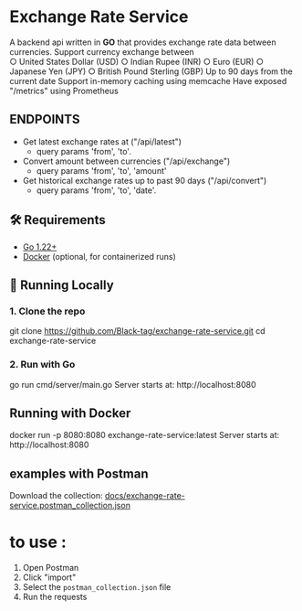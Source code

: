 # Exchange Rate Service


A backend api written in **GO** that provides exchange rate data between currencies.
Support currency exchange between  
○ United States Dollar (USD) 
○ Indian Rupee (INR) 
○ Euro (EUR) 
○ Japanese Yen (JPY) 
○ British Pound Sterling (GBP)
Up to 90 days from the current date 
Support in-memory caching using memcache
Have exposed "/metrics" using Prometheus

## ENDPOINTS
- Get latest exchange rates at ("/api/latest")
  - query params 'from', 'to'.
- Convert amount between currencies ("/api/exchange")
  - query params 'from', 'to', 'amount'
- Get historical exchange rates up to past 90 days ("/api/convert")
  - query params 'from', 'to', 'date'.

## 🛠️ Requirements
- [Go 1.22+](https://go.dev/dl/)  
- [Docker](https://docs.docker.com/get-docker/) (optional, for containerized runs)


## 🚀 Running Locally
### 1. Clone the repo
git clone https://github.com/Black-tag/exchange-rate-service.git
cd exchange-rate-service



### 2. Run with Go 
go run cmd/server/main.go
Server starts at: http://localhost:8080

## Running with Docker 
docker run -p 8080:8080 exchange-rate-service:latest
Server starts at: http://localhost:8080


## examples with Postman
Download the collection: [docs/exchange-rate-service.postman_collection.json](./postman_collection.json)

# to use :
1. Open Postman
2. Click "import"
3. Select the `postman_collection.json` file
4. Run the requests







